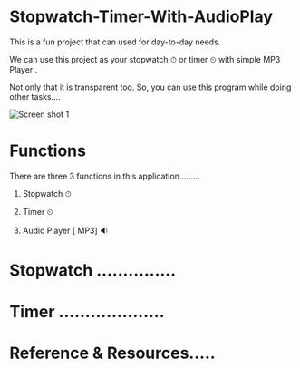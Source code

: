 # Stopwatch-Timer-With-AudioPlay

This is a fun project that can used for day-to-day needs.

We can use this project as your stopwatch ⏱ or timer ⏲ with simple MP3 Player .

Not only that it is transparent too. So, you can use this program while doing other tasks.... 

![Screen shot 1](https://user-images.githubusercontent.com/71941117/189807884-91b07974-742c-4061-af26-37c02cea118d.jpg)

# Functions
There are three 3 functions in this application.........

1. Stopwatch ⏱ 

2. Timer ⏲ 

3. Audio Player [ MP3] 🔉 


# Stopwatch  ...............

# Timer ....................

# Reference & Resources.....
